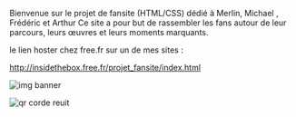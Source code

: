 
Bienvenue sur le projet de fansite (HTML/CSS) dédié à Merlin, Michael , Frédéric et Arthur 
Ce site a pour but de rassembler les fans autour de leur parcours, leurs œuvres et leurs moments marquants.

le lien hoster chez free.fr sur un de mes sites : 

http://insidethebox.free.fr/projet_fansite/index.html

![img banner](https://github.com/user-attachments/assets/673c2200-d25c-4ae7-b47a-43b4b688f369)



![qr corde reuit](https://github.com/user-attachments/assets/9112976e-1b4a-41aa-bb1e-dbc5ae7675e9)


